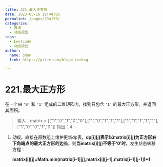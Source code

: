```yaml
---
title: 221.最大正方形
date: 2023-05-16 19:44:06
permalink: /pages/29a179/
categories: 
  - 算法
  - 动态规划
tags: 
  - Leetcode
  - 动态规划
author: 
  name: phan
  link: https://gitee.com/blage-coding

---
```

# 221.最大正方形

在一个由 `'0'` 和 `'1'` 组成的二维矩阵内，找到只包含 `'1'` 的最大正方形，并返回其面积。

> 输入：matrix = [["1","0","1","0","0"],["1","0","1","1","1"],["1","1","1","1","1"],["1","0","0","1","0"]]
> 输出：4

1. 动规。直接在原数组上维护更新dp表，**dp[i\][j\]表示以matrix[i\][j\]为正方形右下角端点的最大正方形的边长**。则**当matrix[i\][j]不等于'0'时**，发生状态转移方程：

   **matrix[i\][j\]=Math.min(matrix[i-1\][j\],matrix[i\][j-1\],matrix[i-1\][j-1\])+1**